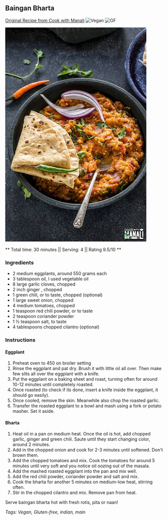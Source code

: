 ## Baingan Bharta

[Original Recipe from Cook with Manali](https://www.cookwithmanali.com/baingan-bharta/)
![Vegan](https://img.shields.io/badge/-Vegan-brightgreen.svg)
![GF](https://img.shields.io/badge/-Gluten--free-yellow.svg)

![Picture](../img/baingan_bharta.jpg)

** Total time: 30 minutes || Serving: 4 || Rating 9.5/10 **

### Ingredients

- 2 medium eggplants, around 550 grams each
- 3 tablespoon oil, I used vegetable oil
- 8 large garlic cloves, chopped
- 2 inch ginger , chopped
- 1 green chili, or to taste, chopped (optional)
- 1 large sweet onion, chopped
- 4 medium tomatoes, chopped
- 1 teaspoon red chili powder, or to taste
- 2 teaspoon coriander powder
- 1 ½  teaspoon salt, to taste
- 4 tablespoons chopped cilantro (optional)

### Instructions

#### Eggplant
1. Preheat oven to 450 on broiler setting
2. Rinse the eggplant and pat dry. Brush it with little oil all over. Then make few slits all over the eggplant with a knife.
3. Put the eggplant on a baking sheet and roast, turning often for around 10-12 minutes until completely roasted.
4. Once roasted (to check if its done, insert a knife inside the eggplant, it should go easily).
5. Once cooled, remove the skin. Meanwhile also chop the roasted garlic.
6. Transfer the roasted eggplant to a bowl and mash using a fork or potato masher. Set it aside.

#### Bharta
1. Heat oil in a pan on medium heat. Once the oil is hot, add chopped garlic, ginger and green chili. Saute until they start changing color, around 2 minutes.
2. Add in the chopped onion and cook for 2-3 minutes until softened. Don't brown them.
3. Add the chopped tomatoes and mix. Cook the tomatoes for around 5 minutes until very soft and you notice oil oozing out of the masala.
4. Add the mashed roasted eggplant into the pan and mix well.
5. Add the red chili powder, coriander powder and salt and mix. 
6. Cook the bharta for another 5 minutes on medium-low heat, stirring often.
7. Stir in the chopped cilantro and mix. Remove pan from heat.

Serve baingan bharta hot with fresh rotis, pita or naan!

_Tags: Vegan, Gluten-free, indian, main_